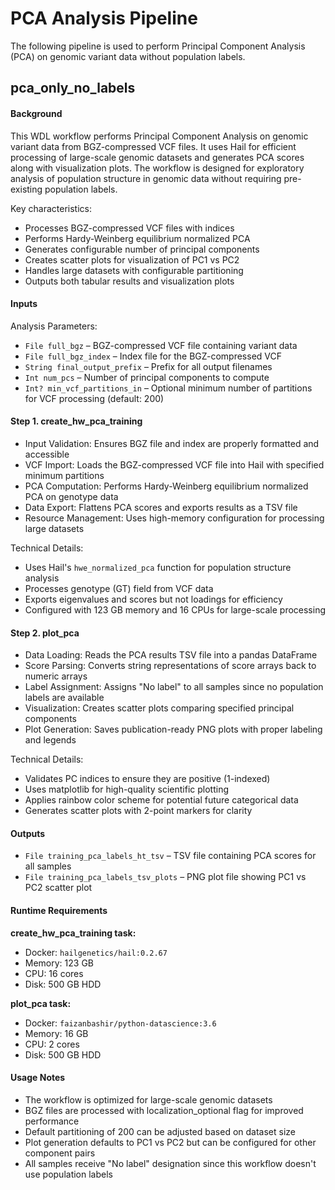 # PCA Analysis Pipeline
The following pipeline is used to perform Principal Component Analysis (PCA) on genomic variant data without population labels.

## pca_only_no_labels
#### Background

This WDL workflow performs Principal Component Analysis on genomic variant data from BGZ-compressed VCF files.
It uses Hail for efficient processing of large-scale genomic datasets and generates PCA scores along with visualization plots.
The workflow is designed for exploratory analysis of population structure in genomic data without requiring pre-existing population labels.

Key characteristics:
- Processes BGZ-compressed VCF files with indices
- Performs Hardy-Weinberg equilibrium normalized PCA
- Generates configurable number of principal components
- Creates scatter plots for visualization of PC1 vs PC2
- Handles large datasets with configurable partitioning
- Outputs both tabular results and visualization plots

#### Inputs
Analysis Parameters:
- `File full_bgz` – BGZ-compressed VCF file containing variant data
- `File full_bgz_index` – Index file for the BGZ-compressed VCF
- `String final_output_prefix` – Prefix for all output filenames
- `Int num_pcs` – Number of principal components to compute
- `Int? min_vcf_partitions_in` – Optional minimum number of partitions for VCF processing (default: 200)

#### Step 1. create_hw_pca_training
- Input Validation: Ensures BGZ file and index are properly formatted and accessible
- VCF Import: Loads the BGZ-compressed VCF file into Hail with specified minimum partitions
- PCA Computation: Performs Hardy-Weinberg equilibrium normalized PCA on genotype data
- Data Export: Flattens PCA scores and exports results as a TSV file
- Resource Management: Uses high-memory configuration for processing large datasets

Technical Details:
- Uses Hail's `hwe_normalized_pca` function for population structure analysis
- Processes genotype (GT) field from VCF data
- Exports eigenvalues and scores but not loadings for efficiency
- Configured with 123 GB memory and 16 CPUs for large-scale processing

#### Step 2. plot_pca
- Data Loading: Reads the PCA results TSV file into a pandas DataFrame
- Score Parsing: Converts string representations of score arrays back to numeric arrays
- Label Assignment: Assigns "No label" to all samples since no population labels are available
- Visualization: Creates scatter plots comparing specified principal components
- Plot Generation: Saves publication-ready PNG plots with proper labeling and legends

Technical Details:
- Validates PC indices to ensure they are positive (1-indexed)
- Uses matplotlib for high-quality scientific plotting
- Applies rainbow color scheme for potential future categorical data
- Generates scatter plots with 2-point markers for clarity

#### Outputs

- `File training_pca_labels_ht_tsv` – TSV file containing PCA scores for all samples
- `File training_pca_labels_tsv_plots` – PNG plot file showing PC1 vs PC2 scatter plot

#### Runtime Requirements

**create_hw_pca_training task:**
- Docker: `hailgenetics/hail:0.2.67`
- Memory: 123 GB
- CPU: 16 cores
- Disk: 500 GB HDD

**plot_pca task:**
- Docker: `faizanbashir/python-datascience:3.6`
- Memory: 16 GB
- CPU: 2 cores
- Disk: 500 GB HDD

#### Usage Notes

- The workflow is optimized for large-scale genomic datasets
- BGZ files are processed with localization_optional flag for improved performance
- Default partitioning of 200 can be adjusted based on dataset size
- Plot generation defaults to PC1 vs PC2 but can be configured for other component pairs
- All samples receive "No label" designation since this workflow doesn't use population labels